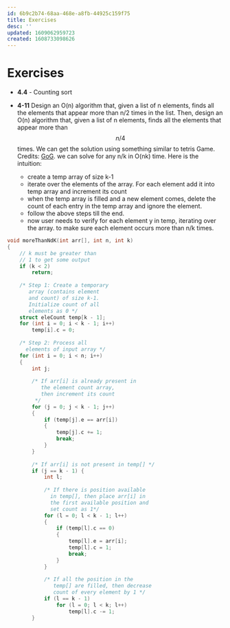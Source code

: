 ```yaml
---
id: 6b9c2b74-68aa-468e-a8fb-44925c159f75
title: Exercises
desc: ''
updated: 1609062959723
created: 1608733098626
---
```


# Exercises

* **4.4** - Counting sort

* **4-11** Design an O(n) algorithm that, given a list of n elements, finds all the elements that appear more than n/2 times in the list. Then, design an O(n) algorithm that, given a list of n elements, finds all the elements that appear more than $$n/4$$ times.
We can get the solution using something similar to tetris Game. Credits: [GoG](https://www.geeksforgeeks.org/given-an-array-of-of-size-n-finds-all-the-elements-that-appear-more-than-nk-times/).  we can solve for any n/k in O(nk) time. Here is the intuition:
  * create a temp array of size k-1
  * iterate over the elements of the array. For each element add it into temp array and increment its count
  * when the temp array is filled and a new element comes, delete the count of each entry in the temp array and ignore the element.
  * follow the above steps till the end.
  * now user needs to verify for each element y in temp,  iterating over the array. to make sure each element occurs more than n/k times.


```cpp
void moreThanNdK(int arr[], int n, int k)
{
    // k must be greater than
    // 1 to get some output
    if (k < 2)
        return;
 
    /* Step 1: Create a temporary
       array (contains element
       and count) of size k-1. 
       Initialize count of all
       elements as 0 */
    struct eleCount temp[k - 1];
    for (int i = 0; i < k - 1; i++)
        temp[i].c = 0;
 
    /* Step 2: Process all 
      elements of input array */
    for (int i = 0; i < n; i++) 
    {
        int j;
 
        /* If arr[i] is already present in
           the element count array, 
           then increment its count
         */
        for (j = 0; j < k - 1; j++) 
        {
            if (temp[j].e == arr[i]) 
            {
                temp[j].c += 1;
                break;
            }
        }
 
        /* If arr[i] is not present in temp[] */
        if (j == k - 1) {
            int l;
 
            /* If there is position available 
              in temp[], then place arr[i] in 
              the first available position and 
              set count as 1*/
            for (l = 0; l < k - 1; l++)
            {
                if (temp[l].c == 0) 
                {
                    temp[l].e = arr[i];
                    temp[l].c = 1;
                    break;
                }
            }
 
            /* If all the position in the 
               temp[] are filled, then decrease 
               count of every element by 1 */
            if (l == k - 1)
                for (l = 0; l < k; l++)
                    temp[l].c -= 1;
        }
```